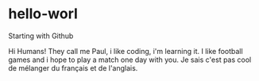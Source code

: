 # hello-worl
Starting with Github


Hi Humans!
They call me Paul, i like coding, i'm learning it.
I like football games and i hope to play a match one day with you.
Je sais c'est pas cool de mélanger du français et de l'anglais.
